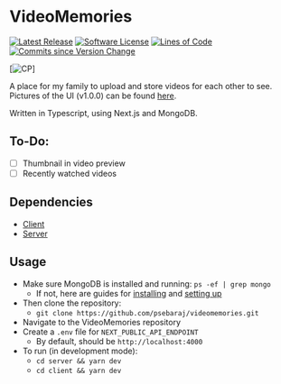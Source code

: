 # VideoMemories
[![Latest Release](https://img.shields.io/github/release/psebaraj/VideoMemories.svg?style=for-the-badge)](https://github.com/psebaraj/VideoMemories/releases)
[![Software License](https://img.shields.io/badge/license-MIT-brightgreen.svg?style=for-the-badge)](/LICENSE)
[![Lines of Code](https://img.shields.io/tokei/lines/github/psebaraj/VideoMemories?style=for-the-badge)](https://img.shields.io/tokei/lines/github/psebaraj/VideoMemories?style=for-the-badge)
[![Commits since Version Change](https://img.shields.io/github/commits-since/psebaraj/videomemories/latest?include_prereleases&style=for-the-badge)](https://github.com/PSebaRaj/VideoMemories/releases/tag/v1.0.0)

[![CP](https://forthebadge.com/images/badges/compatibility-club-penguin.svg)]

A place for my family to upload and store videos for each other to see. Pictures of the UI (v1.0.0) can be found [here](https://github.com/PSebaRaj/VideoMemories/blob/main/client/README.md#ui).

Written in Typescript, using Next.js and MongoDB.

## To-Do:
- [ ] Thumbnail in video preview
- [ ] Recently watched videos

## Dependencies
- [Client](https://github.com/PSebaRaj/VideoMemories/blob/main/client/README.md#dependencies)
- [Server](https://github.com/PSebaRaj/VideoMemories/blob/main/server/README.md#dependencies)

## Usage
- Make sure MongoDB is installed and running: `ps -ef | grep mongo`
	- If not, here are guides for [installing](https://zellwk.com/blog/install-mongodb/) and [setting up](https://zellwk.com/blog/local-mongodb/)
- Then clone the repository:
	- `git clone https://github.com/psebaraj/videomemories.git`
- Navigate to the VideoMemories repository
- Create a `.env` file for `NEXT_PUBLIC_API_ENDPOINT`
	- By default, should be `http://localhost:4000`
- To run (in development mode):
	- `cd server && yarn dev`
	- `cd client && yarn dev`

